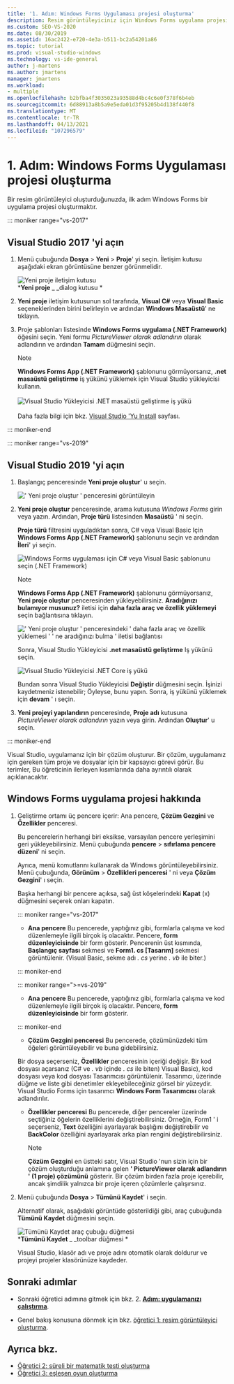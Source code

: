 ```yaml
---
title: '1. Adım: Windows Forms Uygulaması projesi oluşturma'
description: Resim görüntüleyiciniz için Windows Forms uygulama projesi oluşturmayı öğrenin.
ms.custom: SEO-VS-2020
ms.date: 08/30/2019
ms.assetid: 16ac2422-e720-4e3a-b511-bc2a54201a86
ms.topic: tutorial
ms.prod: visual-studio-windows
ms.technology: vs-ide-general
author: j-martens
ms.author: jmartens
manager: jmartens
ms.workload:
- multiple
ms.openlocfilehash: b2bfba4f3035023a93588d4bc4c6e0f378f6b4eb
ms.sourcegitcommit: 6d88913a8b5a9e5eda01d3f95205b4d138f440f8
ms.translationtype: MT
ms.contentlocale: tr-TR
ms.lasthandoff: 04/13/2021
ms.locfileid: "107296579"
---
```

# <a name="step-1-create-a-windows-forms-app-project"></a>1. Adım: Windows Forms Uygulaması projesi oluşturma

Bir resim görüntüleyici oluşturduğunuzda, ilk adım Windows Forms bir uygulama projesi oluşturmaktır.

::: moniker range="vs-2017"

## <a name="open-visual-studio-2017"></a>Visual Studio 2017 'yi açın

1. Menü çubuğunda **Dosya**  >  **Yeni**  >  **Proje**' yi seçin. İletişim kutusu aşağıdaki ekran görüntüsüne benzer görünmelidir.

     ![Yeni proje iletişim kutusu](../ide/media/newprojectdialogcallouts.png)<br/>***Yeni proje** _ _dialog kutusu *

2. **Yeni proje** iletişim kutusunun sol tarafında, **Visual C#** veya **Visual Basic** seçeneklerinden birini belirleyin ve ardından **Windows Masaüstü**' ne tıklayın.

3. Proje şablonları listesinde **Windows Forms uygulama (.NET Framework)** öğesini seçin. Yeni formu *PictureViewer olarak adlandırın* olarak adlandırın ve ardından **Tamam** düğmesini seçin.

    >[!NOTE]
    >**Windows Forms App (.NET Framework)** şablonunu görmüyorsanız, **.net masaüstü geliştirme** iş yükünü yüklemek için Visual Studio yükleyicisi kullanın.<br/><br/>![Visual Studio Yükleyicisi .NET masaüstü geliştirme iş yükü](../ide/media/dot-net-desktop-dev-workload.png)<br/><br/> Daha fazla bilgi için bkz. [Visual Studio 'Yu Install](../install/install-visual-studio.md) sayfası.

::: moniker-end

::: moniker range="vs-2019"

## <a name="open-visual-studio-2019"></a>Visual Studio 2019 'yi açın

1. Başlangıç penceresinde **Yeni proje oluştur**' u seçin.

   ![' Yeni proje oluştur ' penceresini görüntüleyin](../get-started/media/vs-2019/create-new-project-dark-theme.png)

1. **Yeni proje oluştur** penceresinde, arama kutusuna *Windows Forms* girin veya yazın. Ardından, **Proje türü** listesinden **Masaüstü** ' ni seçin.

   **Proje türü** filtresini uyguladıktan sonra, C# veya Visual Basic Için **Windows Forms App (.NET Framework)** şablonunu seçin ve ardından **İleri**' yi seçin.

   ![Windows Forms uygulaması için C# veya Visual Basic şablonunu seçin (.NET Framework)](./media/create-new-project-search-winforms-filtered.png)

   > [!NOTE]
   > **Windows Forms App (.NET Framework)** şablonunu görmüyorsanız, **Yeni proje oluştur** penceresinden yükleyebilirsiniz. **Aradığınızı bulamıyor musunuz?** iletisi için **daha fazla araç ve özellik yüklemeyi** seçin bağlantısına tıklayın.
   >
   > ![' Yeni proje oluştur ' penceresindeki ' daha fazla araç ve özellik yüklemesi ' ' ne aradığınızı bulma ' iletisi bağlantısı](../get-started/media/vs-2019/not-finding-what-looking-for.png)
   >
   > Sonra, Visual Studio Yükleyicisi **.net masaüstü geliştirme** Iş yükünü seçin.
   >
   > ![Visual Studio Yükleyicisi .NET Core iş yükü](../ide/media/install-dot-net-desktop-env.png)
   >
   > Bundan sonra Visual Studio Yükleyicisi **Değiştir** düğmesini seçin. İşinizi kaydetmeniz istenebilir; Öyleyse, bunu yapın. Sonra, iş yükünü yüklemek için **devam** ' ı seçin.

1. **Yeni projeyi yapılandırın** penceresinde, **Proje adı** kutusuna *PictureViewer olarak adlandırın* yazın veya girin. Ardından **Oluştur**' u seçin.

::: moniker-end

Visual Studio, uygulamanız için bir çözüm oluşturur. Bir çözüm, uygulamanız için gereken tüm proje ve dosyalar için bir kapsayıcı görevi görür. Bu terimler, Bu öğreticinin ilerleyen kısımlarında daha ayrıntılı olarak açıklanacaktır.

## <a name="about-the-windows-forms-app-project"></a>Windows Forms uygulama projesi hakkında

1. Geliştirme ortamı üç pencere içerir: Ana pencere, **Çözüm Gezgini** ve **Özellikler** penceresi.

     Bu pencerelerin herhangi biri eksikse, varsayılan pencere yerleşimini geri yükleyebilirsiniz. Menü çubuğunda **pencere**  >  **sıfırlama pencere düzeni**' ni seçin.

     Ayrıca, menü komutlarını kullanarak da Windows görüntüleyebilirsiniz. Menü çubuğunda, **Görünüm**  >  **Özellikleri penceresi** ' ni veya **Çözüm Gezgini**' ı seçin.

     Başka herhangi bir pencere açıksa, sağ üst köşelerindeki **Kapat** (x) düğmesini seçerek onları kapatın.

    ::: moniker range="vs-2017"

    * **Ana pencere** Bu pencerede, yaptığınız gibi, formlarla çalışma ve kod düzenlemeyle ilgili birçok iş olacaktır. Pencere, **form düzenleyicisinde** bir form gösterir. Pencerenin üst kısmında, **Başlangıç sayfası** sekmesi ve **Form1. cs [Tasarım]** sekmesi görüntülenir. (Visual Basic, sekme adı *. cs* yerine *. vb* ile biter.)

    ::: moniker-end

    ::: moniker range=">=vs-2019"

    * **Ana pencere** Bu pencerede, yaptığınız gibi, formlarla çalışma ve kod düzenlemeyle ilgili birçok iş olacaktır. Pencere, **form düzenleyicisinde** bir form gösterir.

    ::: moniker-end

    * **Çözüm Gezgini penceresi** Bu pencerede, çözümünüzdeki tüm öğeleri görüntüleyebilir ve buna gidebilirsiniz.

    Bir dosya seçerseniz, **Özellikler** penceresinin içeriği değişir. Bir kod dosyası açarsanız (C# ve *. vb* içinde *. cs* ile biten) Visual Basic), kod dosyası veya kod dosyası Tasarımcısı görüntülenir. Tasarımcı, üzerinde düğme ve liste gibi denetimler ekleyebileceğiniz görsel bir yüzeydir. Visual Studio Forms için tasarımcı **Windows Form Tasarımcısı** olarak adlandırılır.

    * **Özellikler penceresi** Bu pencerede, diğer pencereler üzerinde seçtiğiniz öğelerin özelliklerini değiştirebilirsiniz. Örneğin, Form1 ' i seçerseniz, **Text** özelliğini ayarlayarak başlığını değiştirebilir ve **BackColor** özelliğini ayarlayarak arka plan rengini değiştirebilirsiniz.

      > [!NOTE]
      > **Çözüm Gezgini** en üstteki satır, Visual Studio 'nun sizin için bir çözüm oluşturduğu anlamına gelen **' PictureViewer olarak adlandırın ' (1 proje) çözümünü** gösterir. Bir çözüm birden fazla proje içerebilir, ancak şimdilik yalnızca bir proje içeren çözümlerle çalışırsınız.

1. Menü çubuğunda **Dosya**  >  **Tümünü Kaydet**' i seçin.

     Alternatif olarak, aşağıdaki görüntüde gösterildiği gibi, araç çubuğunda **Tümünü Kaydet** düğmesini seçin.

     ![Tümünü Kaydet araç çubuğu düğmesi](../ide/media/express_iconsaveall.png)<br/>
     ***Tümünü Kaydet** _ _toolbar düğmesi *

     Visual Studio, klasör adı ve proje adını otomatik olarak doldurur ve projeyi projeler klasörünüze kaydeder.

## <a name="next-steps"></a>Sonraki adımlar

* Sonraki öğretici adımına gitmek için bkz. 2. **[Adım: uygulamanızı çalıştırma](../ide/step-2-run-your-program.md)**.

* Genel bakış konusuna dönmek için bkz. [öğretici 1: resim görüntüleyici oluşturma](../ide/tutorial-1-create-a-picture-viewer.md).

## <a name="see-also"></a>Ayrıca bkz.

* [Öğretici 2: süreli bir matematik testi oluşturma](tutorial-2-create-a-timed-math-quiz.md)
* [Öğretici 3: eşleşen oyun oluşturma](tutorial-3-create-a-matching-game.md)
